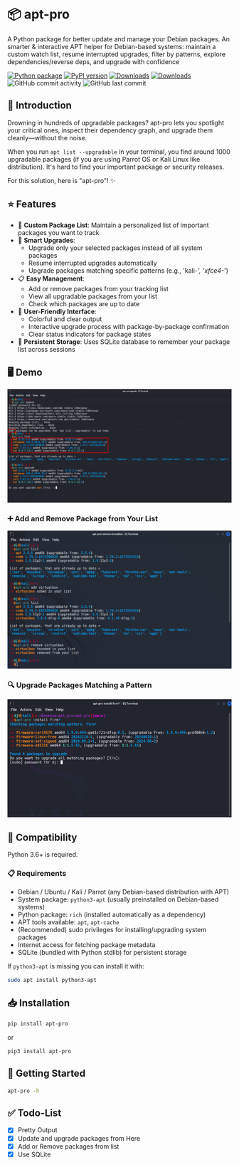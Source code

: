 # 📦 apt-pro

A Python package for better update and manage your Debian packages. An smarter & interactive APT helper for Debian-based systems: maintain a custom watch list, resume interrupted upgrades, filter by patterns, explore dependencies/reverse deps, and upgrade with confidence

[![Python package](https://github.com/jakbin/apt-pro/actions/workflows/publish.yml/badge.svg)](https://github.com/jakbin/apt-pro/actions/workflows/publish.yml)
[![PyPI version](https://badge.fury.io/py/apt-pro.svg)](https://pypi.org/project/apt-pro)
[![Downloads](https://pepy.tech/badge/apt-pro/month)](https://pepy.tech/project/apt-pro)
[![Downloads](https://static.pepy.tech/personalized-badge/apt-pro?period=total&units=international_system&left_color=green&right_color=blue&left_text=Total%20Downloads)](https://pepy.tech/project/apt-pro)
![GitHub commit activity](https://img.shields.io/github/commit-activity/m/jakbin/apt-pro)
![GitHub last commit](https://img.shields.io/github/last-commit/jakbin/apt-pro)

## 🎯 Introduction

Drowning in hundreds of upgradable packages? apt-pro lets you spotlight your critical ones, inspect their dependency graph, and upgrade them cleanly—without the noise.

When you run `apt list --upgradable` in your terminal, you find around 1000 upgradable packages (if you are using Parrot OS or Kali Linux like distribution). It's hard to find your important package or security releases.  

For this solution, here is "apt-pro"! ✨

## ⭐ Features

- 🎯 **Custom Package List**: Maintain a personalized list of important packages you want to track
- 🔄 **Smart Upgrades**: 
  - Upgrade only your selected packages instead of all system packages
  - Resume interrupted upgrades automatically
  - Upgrade packages matching specific patterns (e.g., 'kali-*', 'xfce4-*')
- 📋 **Easy Management**:
  - Add or remove packages from your tracking list
  - View all upgradable packages from your list
  - Check which packages are up to date
- 🎨 **User-Friendly Interface**: 
  - Colorful and clear output
  - Interactive upgrade process with package-by-package confirmation
  - Clear status indicators for package states
- 💾 **Persistent Storage**: Uses SQLite database to remember your package list across sessions

## 🖥️ Demo

![Demo](demo/demo.png)

### ➕ Add and Remove Package from Your List
![Demo](demo/demo2.png)

### 🔍 Upgrade Packages Matching a Pattern
![Demo](demo/demo3.png)

## 🔧 Compatibility

Python 3.6+ is required.

### 📋 Requirements

- Debian / Ubuntu / Kali / Parrot (any Debian-based distribution with APT)
- System package: `python3-apt` (usually preinstalled on Debian-based systems)
- Python package: `rich` (installed automatically as a dependency)
- APT tools available: `apt`, `apt-cache`
- (Recommended) sudo privileges for installing/upgrading system packages
- Internet access for fetching package metadata
- SQLite (bundled with Python stdlib) for persistent storage

If `python3-apt` is missing you can install it with:

```sh
sudo apt install python3-apt
```

## 📥 Installation

```sh
pip install apt-pro
```

or 

```sh
pip3 install apt-pro
```

## 🚀 Getting Started

```sh
apt-pro -h
```

## ✅ Todo-List

- [x] Pretty Output 
- [x] Update and upgrade packages from Here
- [x] Add or Remove packages from list
- [x] Use SQLite
